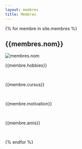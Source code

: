 ```yaml
---
layout: membres
title: Membres
---
```


  <main>
  {% for membre in site.membres %}
  <h2>{{membres.nom}}</h2>
  <img src="membres.avatar" alt="membres.nom"/>
<p>{{membre.hobbies}}</p><br/>
<p>{{membre.cursus}}</p><br/>
<p>{{membre.motivation}}</p><br/>
<p>{{membre.amis}}</p><br/>


  {% endfor %}
  </main>
